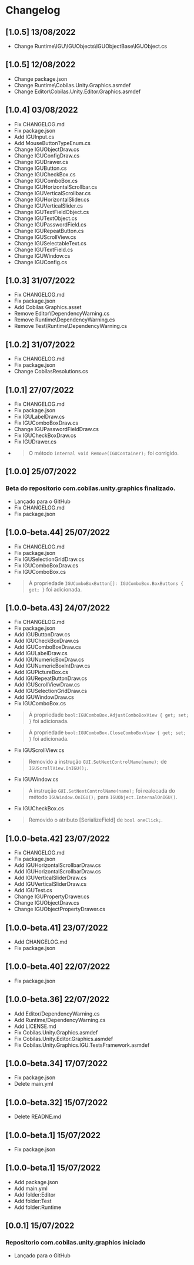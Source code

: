 # Changelog
## [1.0.5] 13/08/2022
- Change Runtime\IGU\IGUObjects\IGUObjectBase\IGUObject.cs
## [1.0.5] 12/08/2022
- Change package.json
- Change Runtime\Cobilas.Unity.Graphics.asmdef
- Change Editor\Cobilas.Unity.Editor.Graphics.asmdef
## [1.0.4] 03/08/2022
- Fix CHANGELOG.md
- Fix package.json
- Add IGUInput.cs
- Add MouseButtonTypeEnum.cs
- Change IGUObjectDraw.cs
- Change IGUConfigDraw.cs
- Change IGUDrawer.cs
- Change IGUButton.cs
- Change IGUCheckBox.cs
- Change IGUComboBox.cs
- Change IGUHorizontalScrollbar.cs
- Change IGUVerticalScrollbar.cs
- Change IGUHorizontalSlider.cs
- Change IGUVerticalSlider.cs
- Change IGUTextFieldObject.cs
- Change IGUTextObject.cs
- Change IGUPasswordField.cs
- Change IGURepeatButton.cs
- Change IGUScrollView.cs
- Change IGUSelectableText.cs
- Change IGUTextField.cs
- Change IGUWindow.cs
- Change IGUConfig.cs
## [1.0.3] 31/07/2022
- Fix CHANGELOG.md
- Fix package.json
- Add Cobilas Graphics.asset
- Remove Editor\DependencyWarning.cs
- Remove Runtime\DependencyWarning.cs
- Remove Test\Runtime\DependencyWarning.cs
## [1.0.2] 31/07/2022
- Fix CHANGELOG.md
- Fix package.json
- Change CobilasResolutions.cs
## [1.0.1] 27/07/2022
- Fix CHANGELOG.md
- Fix package.json
- Fix IGULabelDraw.cs
- Fix IGUComboBoxDraw.cs
- Change IGUPasswordFieldDraw.cs
- Fix IGUCheckBoxDraw.cs
- Fix IGUDrawer.cs
- > O método `internal void Remove(IGUContainer);` foi corrigido.
## [1.0.0] 25/07/2022
### Beta do repositorio com.cobilas.unity.graphics finalizado.
- Lançado para o GitHub
- Fix CHANGELOG.md
- Fix package.json
## [1.0.0-beta.44] 25/07/2022
- Fix CHANGELOG.md
- Fix package.json
- Fix IGUSelectionGridDraw.cs
- Fix IGUComboBoxDraw.cs
- Fix IGUComboBox.cs
- > Á propriedade `IGUComboBoxButton[]: IGUComboBox.BoxButtons { get; }` foi adicionada.
## [1.0.0-beta.43] 24/07/2022
- Fix CHANGELOG.md
- Fix package.json
- Add IGUButtonDraw.cs
- Add IGUCheckBoxDraw.cs
- Add IGUComboBoxDraw.cs
- Add IGULabelDraw.cs
- Add IGUNumericBoxDraw.cs
- Add IGUNumericBoxIntDraw.cs
- Add IGUPictureBox.cs
- Add IGURepeatButtonDraw.cs
- Add IGUScrollViewDraw.cs
- Add IGUSelectionGridDraw.cs
- Add IGUWindowDraw.cs
- Fix IGUComboBox.cs
- > Á propriedade `bool:IGUComboBox.AdjustComboBoxView { get; set; }` foi adicionada.
- > Á propriedade `bool:IGUComboBox.CloseComboBoxView { get; set; }` foi adicionada.
- Fix IGUScrollView.cs
- > Removido a instrução `GUI.SetNextControlName(name);` de `IGUScrollView.OnIGU();`.
- Fix IGUWindow.cs
- > A instrução `GUI.SetNextControlName(name);` foi realocada do método `IGUWindow.OnIGU();` para `IGUObject.InternalOnIGU()`.
- Fix IGUCheckBox.cs
- > Removido o atributo [SerializeField] de `bool oneClick;`.
## [1.0.0-beta.42] 23/07/2022
- Fix CHANGELOG.md
- Fix package.json
- Add IGUHorizontalScrollbarDraw.cs
- Add IGUHorizontalScrollbarDraw.cs
- Add IGUVerticalSliderDraw.cs
- Add IGUVerticalSliderDraw.cs
- Add IGUTest.cs
- Change IGUPropertyDrawer.cs
- Change IGUObjectDraw.cs
- Change IGUObjectPropertyDrawer.cs
## [1.0.0-beta.41] 23/07/2022
- Add CHANGELOG.md
- Fix package.json
## [1.0.0-beta.40] 22/07/2022
- Fix package.json
## [1.0.0-beta.36] 22/07/2022
- Add Editor/DependencyWarning.cs
- Add Runtime/DependencyWarning.cs
- Add LICENSE.md
- Fix Cobilas.Unity.Graphics.asmdef
- Fix Cobilas.Unity.Editor.Graphics.asmdef
- Fix Cobilas.Unity.Graphics.IGU.TestsFramework.asmdef
## [1.0.0-beta.34] 17/07/2022
- Fix package.json
- Delete main.yml
## [1.0.0-beta.32] 15/07/2022
- Delete READNE.md
## [1.0.0-beta.1] 15/07/2022
- Fix package.json
## [1.0.0-beta.1] 15/07/2022
- Add package.json
- Add main.yml
- Add folder:Editor
- Add folder:Test
- Add folder:Runtime
## [0.0.1] 15/07/2022
### Repositorio com.cobilas.unity.graphics iniciado
- Lançado para o GitHub